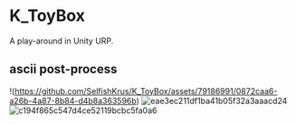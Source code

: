 # K_ToyBox
A play-around in Unity URP.
## ascii post-process
!(https://github.com/SelfishKrus/K_ToyBox/assets/79186991/0872caa6-a26b-4a87-8b84-d4b8a363596b)
![eae3ec211df1ba41b05f32a3aaacd24](https://github.com/SelfishKrus/K_ToyBox/assets/79186991/973d6d43-96eb-4b75-ba48-a8cf75cf756c)
![c194f865c547d4ce52119bcbc5fa0a6](https://github.com/SelfishKrus/K_ToyBox/assets/79186991/a4879a67-29b3-452a-aaea-d863ce6c5e2e)

